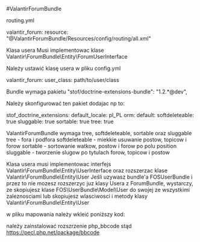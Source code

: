 #ValantirForumBundle

routing.yml

valantir_forum:
    resource: "@ValantirForumBundle/Resources/config/routing/all.xml"


Klasa usera
Musi implementowac klase Valantir\ForumBundle\Entity\ForumUserInterface

Należy ustawić klasę usera w pliku config.yml

valantir_forum: 
    user_class: path/to/user/class

Bundle wymaga pakietu
"stof/doctrine-extensions-bundle": "1.2.*@dev",

Należy skonfigurować ten pakiet dodajac np to:

stof_doctrine_extensions:
    default_locale: pl_PL
    orm:
        default:
            softdeleteable: true
            sluggable: true
            sortable: true
            tree: true

ValantirForumBundle wymaga tree, softdeleteable, sortable oraz sluggable
tree - fora i podfora
softdeleteable - miekkie usuwanie postow, topicow i forow
sortable - sortowanie watkow, postow i forow po polu position
sluggable - tworzenie slugow po tytulach forow, topicow i postow

Klasa usera musi implementowac interfejs Valantir\ForumBundle\Entity\UserInterface oraz rozszerzac klase Valantir\ForumBundle\Entity\User
Jeśli uzywasz bundle'a FOSUserBundle i przez to nie mozesz rozszerzyc juz klasy Usera z ForumBundle,
 wystarczy, ze skopiujesz klase FOS\UserBundle\Model\User do swojej ze wszystkimi zaleznosciami 
lub skopiujesz wlasciwosci i metody klasy Valantir\ForumBundle\Entity\User

w pliku mapowania należy wkleić poniższy kod:

<one-to-many field="forums" target-entity="Valantir\ForumBundle\Entity\Forum" mapped-by="author" />
<one-to-many field="topics" target-entity="Valantir\ForumBundle\Entity\Topic" mapped-by="author" />
<one-to-many field="posts" target-entity="Valantir\ForumBundle\Entity\Post" mapped-by="author" />

należy zainstalować rozszrzenie php_bbcode stąd https://pecl.php.net/package/bbcode